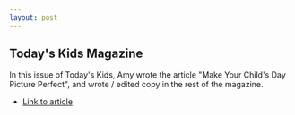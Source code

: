 ```yaml
---
layout: post
---
```

## Today's Kids Magazine
In this issue of Today's Kids, Amy wrote the article "Make Your Child's Day Picture Perfect", and wrote / edited copy in the rest of the magazine. 
- [Link to article](http://publications.todayskids.ca/publication/?i=216700&p=22&view=issueViewer)